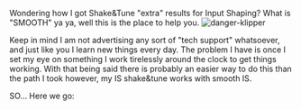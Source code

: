 Wondering how I got Shake&Tune "extra" results for Input Shaping? What is "SMOOTH" ya ya, well this is the place to help you.
![danger-klipper](https://github.com/TheVoronModder/Extra-Input-Shapers/assets/142328467/55b73383-ec9e-4d72-b0e8-d9f6e19b03e8)

Keep in mind I am not advertising any sort of "tech support" whatsoever, and just like you I learn new things every day. The problem I have is once I set my eye on something I work tirelessly around the clock to get things working. With that being said there is probably an easier way to do this than the path I took however, my IS shake&tune works with smooth IS.

SO... Here we go:


